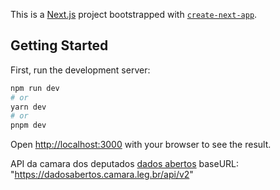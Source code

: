 This is a [Next.js](https://nextjs.org/) project bootstrapped with [`create-next-app`](https://github.com/vercel/next.js/tree/canary/packages/create-next-app).

## Getting Started

First, run the development server:

```bash
npm run dev
# or
yarn dev
# or
pnpm dev
```

Open [http://localhost:3000](http://localhost:3000) with your browser to see the result.

API da camara dos deputados [dados abertos](https://dadosabertos.camara.leg.br/swagger/api.html)
baseURL: "https://dadosabertos.camara.leg.br/api/v2"
